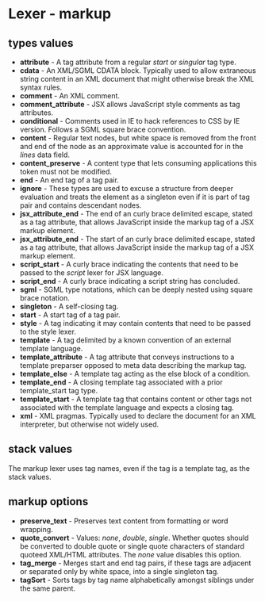 # Lexer - markup

## types values
* **attribute** - A tag attribute from a regular *start* or *singular* tag type.
* **cdata** - An XML/SGML CDATA block.  Typically used to allow extraneous string content in an XML document that might otherwise break the XML syntax rules.
* **comment** - An XML comment.
* **comment_attribute** - JSX allows JavaScript style comments as tag attributes.
* **conditional** - Comments used in IE to hack references to CSS by IE version.  Follows a SGML square brace convention.
* **content** - Regular text nodes, but white space is removed from the front and end of the node as an approximate value is accounted for in the *lines* data field.
* **content_preserve** - A content type that lets consuming applications this token must not be modified.
* **end** - An end tag of a tag pair.
* **ignore** - These types are used to excuse a structure from deeper evaluation and treats the element as a singleton even if it is part of tag pair and contains descendant nodes.
* **jsx_attribute_end** - The end of an curly brace delimited escape, stated as a tag attribute, that allows JavaScript inside the markup tag of a JSX markup element.
* **jsx_attribute_end** - The start of an curly brace delimited escape, stated as a tag attribute, that allows JavaScript inside the markup tag of a JSX markup element.
* **script_start** - A curly brace indicating the contents that need to be passed to the *script* lexer for JSX language.
* **script_end** - A curly brace indicating a script string has concluded.
* **sgml** - SGML type notations, which can be deeply nested using square brace notation.
* **singleton** - A self-closing tag.
* **start** - A start tag of a tag pair.
* **style** - A tag indicating it may contain contents that need to be passed to the style lexer.
* **template** - A tag delimited by a known convention of an external template language.
* **template_attribute** - A tag attribute that conveys instructions to a template preparser opposed to meta data describing the markup tag.
* **template_else** - A template tag acting as the else block of a condition.
* **template_end** - A closing template tag associated with a prior template\_start tag type.
* **template_start** - A template tag that contains content or other tags not associated with the template language and expects a closing tag.
* **xml** - XML pragmas.  Typically used to declare the document for an XML interpreter, but otherwise not widely used.

## stack values
The markup lexer uses tag names, even if the tag is a template tag, as the stack values.

## markup options
* **preserve_text** - Preserves text content from formatting or word wrapping.
* **quote_convert** - Values: *none*, *double*, *single*.  Whether quotes should be converted to double quote or single quote characters of standard quoteed XML/HTML attributes.  The *none* value disables this option.
* **tag_merge** - Merges start and end tag pairs, if these tags are adjacent or separated only by white space, into a single singleton tag.
* **tagSort** - Sorts tags by tag name alphabetically amongst siblings under the same parent.